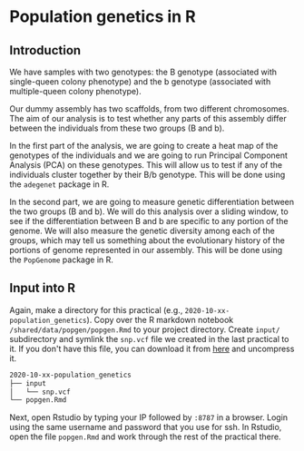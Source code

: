 # Population genetics in R

## Introduction

We have samples with two genotypes: the B genotype (associated with single-queen colony phenotype) and the b genotype (associated with multiple-queen colony phenotype). 

Our dummy assembly has two scaffolds, from two different chromosomes. The aim of our analysis is to test whether any parts of this assembly differ between the individuals from these two groups (B and b).

In the first part of the analysis, we are going to create a heat map of the genotypes of the individuals and we are going to run Principal Component Analysis (PCA) on these genotypes. This will allow us to test if any of the individuals cluster together by their B/b genotype. This will be done using the `adegenet` package in R.

In the second part, we are going to measure genetic differentiation between the two groups (B and b). We will do this analysis over a sliding window, to see if the differentiation between B and b are specific to any portion of the genome. We will also measure the genetic diversity among each of the groups, which may tell us something about the evolutionary history of the portions of genome represented in our assembly. This will be done using the `PopGenome` package in R.

## Input into R

Again, make a directory for this practical (e.g., `2020-10-xx-population_genetics`). Copy over the R markdown notebook `/shared/data/popgen/popgen.Rmd` to your project directory. Create `input/` subdirectory and symlink the `snp.vcf` file we created in the last practical to it. If you don't have this file, you can download it from [here](../../data/popgen/vcf/snp.vcf.gz?raw=true "Download vcf") and uncompress it.

```bash
2020-10-xx-population_genetics
├── input
│   └── snp.vcf
└── popgen.Rmd
```

Next, open Rstudio by typing your IP followed by `:8787` in a browser. Login using the same username and password that you use for ssh. In Rstudio, open the file `popgen.Rmd` and work through the rest of the practical there.